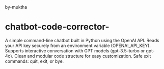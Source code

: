 by-muktha
# chatbot-code-corrector-
A simple command-line chatbot built in Python using the OpenAI API. 
Reads your API key securely from an environment variable (OPENAI_API_KEY).  
Supports interactive conversation with GPT models (gpt-3.5-turbo or gpt-4o).
Clean and modular code structure for easy customization.
Safe exit commands: quit, exit, or bye.

